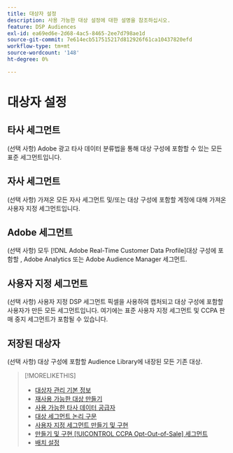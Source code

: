 ```yaml
---
title: 대상자 설정
description: 사용 가능한 대상 설정에 대한 설명을 참조하십시오.
feature: DSP Audiences
exl-id: ea69ed6e-2d68-4ac5-8465-2ee7d798ae1d
source-git-commit: 7e614ecb517515217d812926f61ca10437820efd
workflow-type: tm+mt
source-wordcount: '148'
ht-degree: 0%

---
```


# 대상자 설정

## 타사 세그먼트

(선택 사항) Adobe 광고 타사 데이터 분류법을 통해 대상 구성에 포함할 수 있는 모든 표준 세그먼트입니다.

## 자사 세그먼트

(선택 사항) 가져온 모든 자사 세그먼트 및/또는 대상 구성에 포함할 계정에 대해 가져온 사용자 지정 세그먼트입니다.

## Adobe 세그먼트

(선택 사항) 모두 [!DNL Adobe Real-Time Customer Data Profile]대상 구성에 포함할 , Adobe Analytics 또는 Adobe Audience Manager 세그먼트.

## 사용자 지정 세그먼트

(선택 사항) 사용자 지정 DSP 세그먼트 픽셀을 사용하여 캡처되고 대상 구성에 포함할 사용자가 만든 모든 세그먼트입니다. 여기에는 표준 사용자 지정 세그먼트 및 CCPA 판매 중지 세그먼트가 포함될 수 있습니다.

## 저장된 대상자

(선택 사항) 대상 구성에 포함할 Audience Library에 내장된 모든 기존 대상.

>[!MORELIKETHIS]
>
>* [대상자 관리 기본 정보](audience-about.md)
>* [재사용 가능한 대상 만들기](reusable-audience-create.md)
>* [사용 가능한 타사 데이터 공급자](third-party-data-providers.md)
>* [대상 세그먼트 논리 구문](audience-segment-logic-syntax.md)
>* [사용자 지정 세그먼트 만들기 및 구현](custom-segment-create.md)
>* [만들기 및 구현 [!UICONTROL CCPA Opt-Out-of-Sale] 세그먼트](ccpa-opt-out-segment-create.md)
>* [배치 설정](/help/dsp/campaign-management/placements/placement-settings.md)

